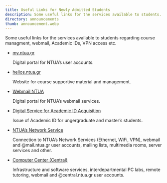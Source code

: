 ```yaml
---
title: Useful Links for Newly Admitted Students
description: Some useful links for the services available to students.
directory: announcements
thumb: announcement.webp
---
```

Some useful links for the services available to students regarding course managment, webmail, Academic IDs, VPN access etc.

*	[my.ntua.gr](http://my.ntua.gr/)

    Digital portal for NTUA’s user accounts.
*	[helios.ntua.gr](https://helios.ntua.gr/)

    Website for course supportive material and management.
* [Webmail NTUA](https://webmail.ntua.gr/)

    Digital portal for NTUA’s webmail services.
* [Digital Service for Academic ID Acquisition](https://submit-academicid.minedu.gov.gr/)

    Issue of Academic ID for ungergraduate and master’s students.
* [NTUA’s Network Service](http://www.noc.ntua.gr/)

    Connection to NTUA’s Network Services (Ethernet, WiFi, VPN), webmail and @mail.ntua.gr user accounts, mailing lists, multimedia rooms, server services and other.
* [Computer Center (Central)](http://www.central.ntua.gr/)

    Infrastructure and software services, interdepartmental PC labs, remote tutoring, webmail and @central.ntua.gr user accounts.
